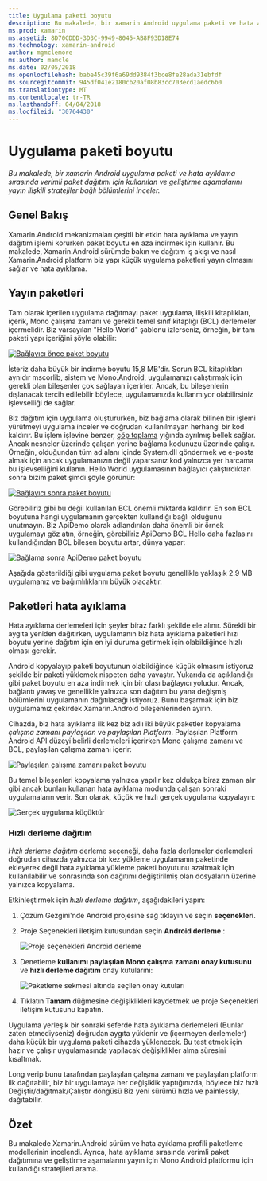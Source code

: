 ```yaml
---
title: Uygulama paketi boyutu
description: Bu makalede, bir xamarin Android uygulama paketi ve hata ayıklama sırasında verimli paket dağıtımı için kullanılan ve geliştirme aşamalarını yayın ilişkili stratejiler bağlı bölümlerini inceler.
ms.prod: xamarin
ms.assetid: 8D70CDDD-3D3C-9949-8045-AB8F93D18E74
ms.technology: xamarin-android
author: mgmclemore
ms.author: mamcle
ms.date: 02/05/2018
ms.openlocfilehash: babe45c39f6a69dd9384f3bce8fe28ada31ebfdf
ms.sourcegitcommit: 945df041e2180cb20af08b83cc703ecd1aedc6b0
ms.translationtype: MT
ms.contentlocale: tr-TR
ms.lasthandoff: 04/04/2018
ms.locfileid: "30764430"
---
```

# <a name="application-package-size"></a>Uygulama paketi boyutu

_Bu makalede, bir xamarin Android uygulama paketi ve hata ayıklama sırasında verimli paket dağıtımı için kullanılan ve geliştirme aşamalarını yayın ilişkili stratejiler bağlı bölümlerini inceler._


## <a name="overview"></a>Genel Bakış

Xamarin.Android mekanizmaları çeşitli bir etkin hata ayıklama ve yayın dağıtım işlemi korurken paket boyutu en aza indirmek için kullanır. Bu makalede, Xamarin.Android sürümde bakın ve dağıtım iş akışı ve nasıl Xamarin.Android platform biz yapı küçük uygulama paketleri yayın olmasını sağlar ve hata ayıklama.


## <a name="release-packages"></a>Yayın paketleri

Tam olarak içerilen uygulama dağıtmayı paket uygulama, ilişkili kitaplıkları, içerik, Mono çalışma zamanı ve gerekli temel sınıf kitaplığı (BCL) derlemeler içermelidir. Biz varsayılan "Hello World" şablonu izlerseniz, örneğin, bir tam paketi yapı içeriğini şöyle olabilir:

[![Bağlayıcı önce paket boyutu](app-package-size-images/hello-world-package-size-before-linker.png)](app-package-size-images/hello-world-package-size-before-linker.png#lightbox)

İsteriz daha büyük bir indirme boyutu 15,8 MB'dir. Sorun BCL kitaplıkları aynıdır mscorlib, sistem ve Mono.Android, uygulamanızı çalıştırmak için gerekli olan bileşenler çok sağlayan içerirler. Ancak, bu bileşenlerin dışlanacak tercih edilebilir böylece, uygulamanızda kullanmıyor olabilirsiniz işlevselliği de sağlar.

Biz dağıtım için uygulama oluştururken, biz bağlama olarak bilinen bir işlemi yürütmeyi uygulama inceler ve doğrudan kullanılmayan herhangi bir kod kaldırır. Bu işlem işlevine benzer, [çöp toplama](~/android/internals/garbage-collection.md) yığında ayrılmış bellek sağlar. Ancak nesneler üzerinde çalışan yerine bağlama kodunuzu üzerinde çalışır. Örneğin, olduğundan tüm ad alanı içinde System.dll göndermek ve e-posta almak için ancak uygulamanızın değil yaparsanız kod yalnızca yer harcama bu işlevselliğini kullanın. Hello World uygulamasının bağlayıcı çalıştırdıktan sonra bizim paket şimdi şöyle görünür:

[![Bağlayıcı sonra paket boyutu](app-package-size-images/hello-world-package-size-after-linker.png)](app-package-size-images/hello-world-package-size-after-linker.png#lightbox)

Görebiliriz gibi bu değil kullanılan BCL önemli miktarda kaldırır. En son BCL boyutuna hangi uygulamanın gerçekten kullandığı bağlı olduğunu unutmayın. Biz ApiDemo olarak adlandırılan daha önemli bir örnek uygulamayı göz atın, örneğin, görebiliriz ApiDemo BCL Hello daha fazlasını kullandığından BCL bileşen boyutu artar, dünya yapar:

![Bağlama sonra ApiDemo paket boyutu](app-package-size-images/api-demo-package-size-after-linker.png)

Aşağıda gösterildiği gibi uygulama paket boyutu genellikle yaklaşık 2.9 MB uygulamanız ve bağımlılıklarını büyük olacaktır.


## <a name="debug-packages"></a>Paketleri hata ayıklama

Hata ayıklama derlemeleri için şeyler biraz farklı şekilde ele alınır. Sürekli bir aygıta yeniden dağıtırken, uygulamanın biz hata ayıklama paketleri hızı boyutu yerine dağıtım için en iyi duruma getirmek için olabildiğince hızlı olması gerekir.

Android kopyalayıp paketi boyutunun olabildiğince küçük olmasını istiyoruz şekilde bir paketi yüklemek nispeten daha yavaştır. Yukarıda da açıklandığı gibi paket boyutu en aza indirmek için bir olası bağlayıcı yoludur. Ancak, bağlantı yavaş ve genellikle yalnızca son dağıtım bu yana değişmiş bölümlerini uygulamanın dağıtılacağı istiyoruz. Bunu başarmak için biz uygulamamız çekirdek Xamarin.Android bileşenlerinden ayırın.

Cihazda, biz hata ayıklama ilk kez biz adlı iki büyük paketler kopyalama *çalışma zamanı paylaşılan* ve *paylaşılan Platform*. Paylaşılan Platform Android API düzeyi belirli derlemeleri içerirken Mono çalışma zamanı ve BCL, paylaşılan çalışma zamanı içerir:

[![Paylaşılan çalışma zamanı paket boyutu](app-package-size-images/shared-runtime-package-size.png)](app-package-size-images/shared-runtime-package-size.png#lightbox)

Bu temel bileşenleri kopyalama yalnızca yapılır kez oldukça biraz zaman alır gibi ancak bunları kullanan hata ayıklama modunda çalışan sonraki uygulamaların verir. Son olarak, küçük ve hızlı gerçek uygulama kopyalayın:

![Gerçek uygulama küçüktür](app-package-size-images/hello-world-debug-application-no-link.png)

### <a name="fast-assembly-deployment"></a>Hızlı derleme dağıtım

*Hızlı derleme dağıtım* derleme seçeneği, daha fazla derlemeler derlemeleri doğrudan cihazda yalnızca bir kez yükleme uygulamanın paketinde ekleyerek değil hata ayıklama yükleme paketi boyutunu azaltmak için kullanılabilir ve sonrasında son dağıtımı değiştirilmiş olan dosyaların üzerine yalnızca kopyalama.

Etkinleştirmek için *hızlı derleme dağıtım*, aşağıdakileri yapın:

1.  Çözüm Gezgini'nde Android projesine sağ tıklayın ve seçin **seçenekleri**.

2.  Proje Seçenekleri iletişim kutusundan seçin **Android derleme** :  

    ![Proje seçenekleri Android derleme](app-package-size-images/fastdev0.png)

3.  Denetleme **kullanımı paylaşılan Mono çalışma zamanı onay kutusunu** ve **hızlı derleme dağıtım** onay kutularını:  

    ![Paketleme sekmesi altında seçilen onay kutuları](app-package-size-images/fastdev.png)

4.  Tıklatın **Tamam** düğmesine değişiklikleri kaydetmek ve proje Seçenekleri iletişim kutusunu kapatın.


Uygulama yerleşik bir sonraki seferde hata ayıklama derlemeleri (Bunlar zaten etmediyseniz) doğrudan aygıta yüklenir ve (içermeyen derlemeler) daha küçük bir uygulama paketi cihazda yüklenecek. Bu test etmek için hazır ve çalışır uygulamasında yapılacak değişiklikler alma süresini kısaltmak.

Long verip bunu tarafından paylaşılan çalışma zamanı ve paylaşılan platform ilk dağıtabilir, biz bir uygulamaya her değişiklik yaptığınızda, böylece biz hızlı Değiştir/dağıtmak/Çalıştır döngüsü Biz yeni sürümü hızla ve painlessly, dağıtabilir.


## <a name="summary"></a>Özet

Bu makalede Xamarin.Android sürüm ve hata ayıklama profili paketleme modellerinin incelendi. Ayrıca, hata ayıklama sırasında verimli paket dağıtımına ve geliştirme aşamalarını yayın için Mono Android platformu için kullandığı stratejileri arama.
